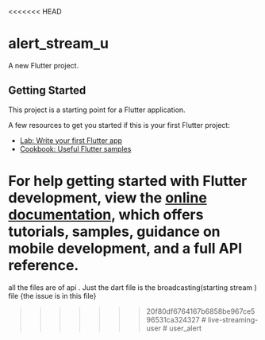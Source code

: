 <<<<<<< HEAD
# alert_stream_u

A new Flutter project.

## Getting Started

This project is a starting point for a Flutter application.

A few resources to get you started if this is your first Flutter project:

- [Lab: Write your first Flutter app](https://docs.flutter.dev/get-started/codelab)
- [Cookbook: Useful Flutter samples](https://docs.flutter.dev/cookbook)

For help getting started with Flutter development, view the
[online documentation](https://docs.flutter.dev/), which offers tutorials,
samples, guidance on mobile development, and a full API reference.
=======
all the files are of api . Just the dart file is the broadcasting(starting stream ) file {the issue is in this file}
>>>>>>> 20f80df6764167b6858be967ce596531ca324327
#   l i v e - s t r e a m i n g - u s e r  
 #   u s e r _ a l e r t  
 